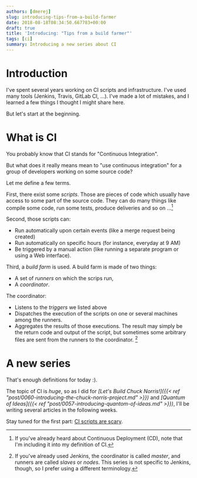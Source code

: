 ```yaml
---
authors: [dmerej]
slug: introducing-tips-from-a-build-farmer
date: 2018-08-18T08:34:50.667783+00:00
draft: true
title: 'Introducing: "Tips from a build farmer"'
tags: [ci]
summary: Introducing a new series about CI
---
```


# Introduction

I've spent several years working on CI scripts and infrastructure. I've used many tools (Jenkins, Travis, GitLab CI, ...). I've made a lot of mistakes, and I learned a few things I thought I might share here.

But let's start at the beginning.

# What is CI

You probably know that CI stands for "Continuous Integration".

But what does it really means mean to "use continuous integration" for a group of developers working on some source code?

Let me define a few terms.

First, there exist some *scripts*. Those are pieces of code which usually have access to some part of the source code. They can do many things like compile some code, run some tests, produce deliveries and so on ...[^1]


Second, those scripts can:

  * Run automatically upon certain events (like a merge request being created)
  * Run automatically on specific hours (for instance, everyday at 9 AM)
  * Be triggered by a manual action (like running a separate program or using a Web interface).

Third, a *build farm* is used. A build farm is made of two things:

* A set of *runners* on which the scrips run,
* A *coordinator*.

The coordinator:

  * Listens to the *triggers* we listed above
  * Dispatches the execution of the scripts on one or several machines among the runners.
  * Aggregates the results of those executions. The result may simply be the return code and output of the script, but sometimes some arbitrary files are sent from the runners to the coordinator. [^2]

# A new series

That's enough definitions for today :).

The topic of CI is *huge*, so as I did for *[Let's Build Chuck Norris!]({{< ref "post/0060-introducing-the-chuck-norris-project.md" >}})* and *[Quantum of Ideas]({{< ref "post/0057-introducing-quantom-of-ideas.md" >}})*, I'll be writing several articles in the following weeks.

Stay tuned for the first part: [CI scripts are scary]().


[^1]: If you've already heard about Continuous Deployment (CD), note that I'm including it into my definition of CI.
[^2]: If you've already used Jenkins, the coordinator is called *master*, and runners are called *slaves* or *nodes*. This series is not specific to Jenkins, though, so I prefer using a different terminology.
